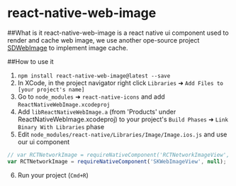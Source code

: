 # react-native-web-image

##What is it
react-native-web-image is a react native ui component used to render and cache web image, we use another ope-source project  [SDWebImage](https://github.com/rs/SDWebImage) to implement image cache.

##How to use it

1. `npm install react-native-web-image@latest --save`
2. In XCode, in the project navigator right click `Libraries` ➜ `Add Files to [your project's name]`
3. Go to `node_modules` ➜ `react-native-icons` and add `ReactNativeWebImage.xcodeproj`
4. Add `libReactNativeWebImage.a` (from 'Products' under ReactNativeWebImage.xcodeproj) to your project's `Build Phases` ➜ `Link Binary With Libraries` phase
5. Edit `node_modules/react-native/Libraries/Image/Image.ios.js` and use our ui component
```javascript
// var RCTNetworkImage = requireNativeComponent('RCTNetworkImageView', null);
var RCTNetworkImage = requireNativeComponent('SKWebImageView', null);
```
6. Run your project (`Cmd+R`)
